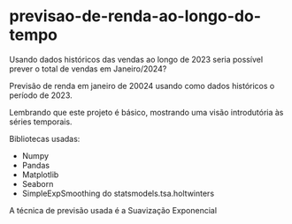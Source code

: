 # previsao-de-renda-ao-longo-do-tempo
Usando dados históricos das vendas ao longo de 2023 seria possível prever o total de vendas em Janeiro/2024?

Previsão de renda em janeiro de 20024 usando como dados históricos o período de 2023.

Lembrando que este projeto é básico, mostrando uma visão introdutória às séries temporais. 

Bibliotecas usadas:
<ul>
<li>Numpy</li>
<li>Pandas</li>
<li>Matplotlib</li>
<li>Seaborn</li>
<li>SimpleExpSmoothing do statsmodels.tsa.holtwinters</li>
</ul>

A técnica de previsão usada é a Suavização Exponencial

